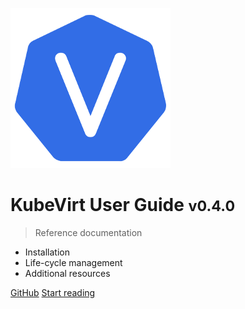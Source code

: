 ![](assets/kubevirt-pre-256x256.png)

# KubeVirt User Guide <small>v0.4.0</small>

> Reference documentation

* Installation
* Life-cycle management
* Additional resources

[GitHub](https://github.com/kubevirt)
[Start reading](#Introduction)
